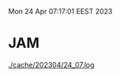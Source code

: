 Mon 24 Apr 07:17:01 EEST 2023
# JAM
<a href='./cache/202304/24_07.log'>./cache/202304/24_07.log</a>
